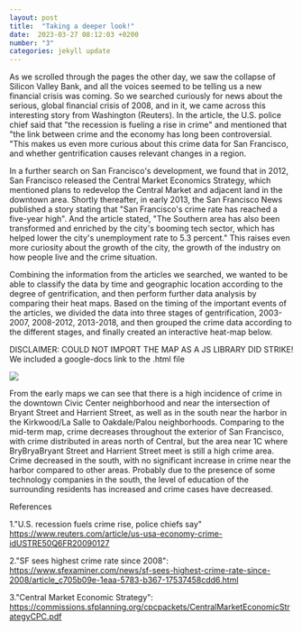 ```yaml
---
layout: post
title:  "Taking a deeper look!"
date:  2023-03-27 08:12:03 +0200
number: "3"
categories: jekyll update
---
```


As we scrolled through the pages the other day, we saw the collapse of Silicon Valley Bank, and all the voices seemed to be telling us a new financial crisis was coming. So we searched curiously for news about the serious, global financial crisis of 2008, and in it, we came across this interesting story from Washington (Reuters). In the article, the U.S. police chief said that "the recession is fueling a rise in crime" and mentioned that "the link between crime and the economy has long been controversial. "This makes us even more curious about this crime data for San Francisco, and whether gentrification causes relevant changes in a region.

In a further search on San Francisco's development, we found that in 2012, San Francisco released the Central Market Economics Strategy, which mentioned plans to redevelop the Central Market and adjacent land in the downtown area. Shortly thereafter, in early 2013, the San Francisco News published a story stating that "San Francisco's crime rate has reached a five-year high". And the article stated, "The Southern area has also been transformed and enriched by the city's booming tech sector, which has helped lower the city's unemployment rate to 5.3 percent." This raises even more curiosity about the growth of the city, the growth of the industry on how people live and the crime situation.

Combining the information from the articles we searched, we wanted to be able to classify the data by time and geographic location according to the degree of gentrification, and then perform further data analysis by comparing their heat maps. Based on the timing of the important events of the articles, we divided the data into three stages of gentrification, 2003-2007, 2008-2012, 2013-2018, and then grouped the crime data according to the different stages, and finally created an interactive heat-map below.

DISCLAIMER: COULD NOT IMPORT THE MAP AS A JS LIBRARY DID STRIKE! We included a google-docs link to the .html file

<a href="https://drive.google.com/file/d/1RXXu_4gKxePYEquW-yIGZAzilaVpAxJ_/view?usp=share_link" ><img style="max-width: 300px" src="{{ site.baseurl }}assets/map_2.png"><a>

From the early maps we can see that there is a high incidence of crime in the downtown Civic Center neighborhood and near the intersection of Bryant Street and Harrient Street, as well as in the south near the harbor in the Kirkwood/La Salle to Oakdale/Palou neighborhoods. Comparing to the mid-term map, crime decreases throughout the exterior of San Francisco, with crime distributed in areas north of Central, but the area near 1C where BryBryaBryant Street and Harrient Street meet is still a high crime area. Crime decreased in the south, with no significant increase in crime near the harbor compared to other areas. Probably due to the presence of some technology companies in the south, the level of education of the surrounding residents has increased and crime cases have decreased.

References

1."U.S. recession fuels crime rise, police chiefs say" https://www.reuters.com/article/us-usa-economy-crime-idUSTRE50Q6FR20090127

2."SF sees highest crime rate since 2008": https://www.sfexaminer.com/news/sf-sees-highest-crime-rate-since-2008/article_c705b09e-1eaa-5783-b367-17537458cdd6.html

3."Central Market Economic Strategy": https://commissions.sfplanning.org/cpcpackets/CentralMarketEconomicStrategyCPC.pdf